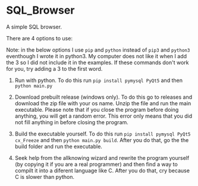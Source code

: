 # SQL_Browser

A simple SQL browser.

There are 4 options to use:

Note: in the below options I use `pip` and `python` instead of `pip3` and `python3` eventhough I wrote it in python3. My computer does not like 
it when I add the 3 so I did not include it in the examples. If these commands don't work for you, try adding a 3 to the first word.

1. Run with python. To do this run `pip install pymysql PyQt5` and then `python main.py`

2. Download prebuilt release (windows only). To do this go to releases and download the zip file with your os name. Unzip the file and run the main executable.
Please note that if you close the program before doing anything, you will get a random error. This error only means that you did not fill anything
in before closing the program.

3. Build the executable yourself. To do this run `pip install pymysql PyQt5 cx_Freeze` and then `python main.py build`. After you do that, go the the 
build folder and run the executable.

4. Seek help from the allknowing wizard and rewrite the program yourself (by copying it if you are a real programmer) and then find a way to compilt it into a
diferent language like C. After you do that, cry because C is slower than python.
